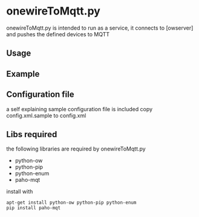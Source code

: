 # onewireToMqtt.py

onewireToMqtt.py is intended to run as a service, it connects to [owserver] and pushes the defined devices to MQTT

## Usage

## Example

## Configuration file

a self explaining sample configuration file is included 
copy config.xml.sample to config.xml

## Libs required
the following libraries are required by onewireToMqtt.py
- python-ow
- python-pip
- python-enum
- paho-mqt

install with
```
apt-get install python-ow python-pip python-enum
pip install paho-mqt
```